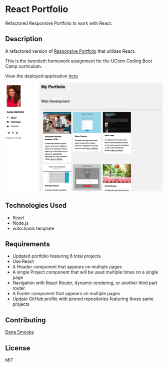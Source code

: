 # React Portfolio

Refactored Responsive Portfolio to work with React.

## Description

A refactored version of [Responsive Portfolio](https://github.com/dsmooke/responsive-portfolio) that utilizes React.

This is the twentieth homework assignment for the UConn Coding Boot Camp curriculum.

View the deployed application [here]()

![demo](./public/imgs/react-portfolio-demo.png)

## Technologies Used

- React
- Node.js
- w3schools template

## Requirements

- Updated portfolio featuring 6 total projects
- Use React
- A Header component that appears on multiple pages
- A single Project component that will be used multiple times on a single page
- Navigation with React Router, dynamic rendering, or another third part router
- A Footer component that appears on multiple pages
- Update GitHub profile with pinned repositories featuring those same projects

## Contributing

[Dana Smooke]("https://github.com/dsmooke")

## License

MIT
